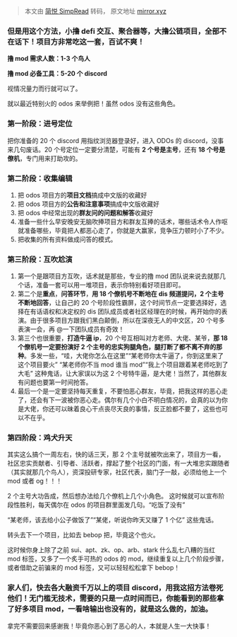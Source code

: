 > 本文由 [简悦 SimpRead](http://ksria.com/simpread/) 转码， 原文地址 [mirror.xyz](https://mirror.xyz/0xCD0e394639B2D0b159B41F9dBe0583C33d85e874/8ex9bYsRaA2dwPmrCjAO1bOdpfcWrQviasgNcHEdMEk)


### 但是用这个方法，小撸 defi 交互、聚合器等，大撸公链项目，全部不在话下！项目方非常吃这一套，百试不爽！

**撸 mod 需求人数：1-3 个鸟人**

**撸 mod 必备工具：5-20 个 discord**

视情况量力而行就可以了。

就以最近特别火的 odos 来举例把！虽然 odos 没有这些角色。

### 第一阶段：进号定位

把你准备的 20 个 discord 用指纹浏览器登录好，进入 ODOs 的 discord，没事来几句废话。20 个号定位一定要分清楚，可能有 **2 个号是主号**，还有 **18 个号是僚机**，专门用来打助攻的。

### 第二阶段：收集编辑

1. 把 odos 项目方的**项目文档**搞成中文版的收藏好
2. 把 odos 项目方的**公告和注意事项**搞成中文版收藏好
3. 把 odos 中经常出现的**群友问的问题和解答**收藏好
4. 准备一些什么早安晚安无脑吹捧项目方和群友互捧的话术，哪些话术令人作呕就准备哪些，毕竟把人都恶心走了，你就是大赢家，竞争压力顿时小了不少。
5. 把收集的所有资料做成问答的模式。

### 第三阶段：互吹尬演

1. 第一个是跟项目方互吹，话术就是那些，专业的撸 mod 团队说来说去就那几个话，准备一套可以用一堆项目，表示你特别看好项目即可。
2. 第二个是**重点**，**问答环节**，**用 18 个僚机号不断地在 dis 频道提问，2 个主号不断地回答**，让自己的 20 个号阶段性霸屏，这个时间节点一定要选择好，选择在有话语权和决定权的 dis 团队成员或者社区经理在的时候，再开始你的表演。由于很多项目方跟我们黑白颠倒，所以在深夜无人的中文区，20 个号多表演一会，再 @一下团队成员有奇效！
3. 第三个也很重要，**打造牛逼 ip**，20 个号互相叫对方老师、大佬、某爷，**那 18 个僚机号一定要扮演好 2 个主号的忠实狗腿角色，腿打断了都不离不弃的那种**。多发一些，“哇，大佬你怎么在这里”“某老师你太牛逼了，你到这里来了这个项目要火” “某老师你不当 mod 谁当 mod”“我上个项目跟着某老师吃到了大毛” 这种鬼话，让大家误以为这 2 个号特牛逼，是大佬！当然了，其他群友有问题也要第一时间抢答。
4. 最后一个是一定要坚持每天重复，不要怕恶心群友，毕竟，把我这样的恶心走了，还会有下一波被你恶心走。偶尔有几个小白不明白情况的，会真的以为你是大佬，你还可以昧着良心干点丧尽天良的事情，反正脸都不要了，这些也可以不在乎。

### 第四阶段：鸡犬升天

其实这么搞个一周左右，快的话三天，那 2 个主号就被吹出来了，项目方一看，社区忠实贡献者、引导者、活跃者，撑起了整个社区的门面，有一大堆忠实跟随者（其实就那几个鸟人），资深投研专家，社区代表，脑门子一敲，必须给他上一个 mod 或者 og！！！

2 个主号大功告成，然后想办法给几个僚机上几个小角色。
这时候就可以宣布阶段性胜利，每天偶尔在 odos 的项目群里面发几句。“吃饭了没有”

“某老师，该去给小公子做饭了”“某佬，听说你昨天又赚了 1 个亿” 这些鬼话。

转头去下一个项目，比如去 bebop 把，毕竟这个也火。

这时候你身上除了之前 sui、apt、zk、op、arb、stark 什么乱七八糟的当红 mod 标签，又多了一个炙手可热的 odos 的 mod，继续重复以上几个阶段步骤，或者借助之前骗来的 mod 标签，又可以轻轻松松拿下 bebop！

### 家人们，快去各大融资千万以上的项目 discord，用我这招方法卷死他们！无门槛无技术，需要的只是一点时间而已，你能看到的那些拿了好多项目 mod，一看啥输出也没有的，就是这么做的，加油。

拿完不需要回来感谢我！毕竟你恶心到了恶心的人，本就是人生一大快事！
